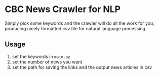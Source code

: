 # CBC News Crawler for NLP
Simply pick some keywords and the crawler will do all the work for you, producing nicely formatted csv file for natural language processing. 

## Usage
1. set the keywords in `main.py`
2. set the number of news you want
3. set the path for saving the links and the output news articles in csv
